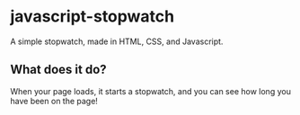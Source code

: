 # javascript-stopwatch
A simple stopwatch, made in HTML, CSS, and Javascript.

## What does it do?
When your page loads, it starts a stopwatch, and you can see how long you have been on the page!
